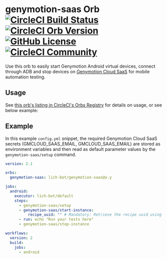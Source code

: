 # genymotion-saas Orb [![CircleCI Build Status](https://circleci.com/gh/lich-bot/genymotion-saas-orb.svg?style=shield "CircleCI Build Status")](https://circleci.com/gh/lich-bot/genymotion-saas-orb) [![CircleCI Orb Version](https://img.shields.io/badge/endpoint.svg?url=https://badges.circleci.io/orb/lich-bot/genymotion-saas)](https://circleci.com/orbs/registry/orb/lich-bot/genymotion-saas) [![GitHub License](https://img.shields.io/badge/license-MIT-lightgrey.svg)](https://raw.githubusercontent.com/lich-bot/genymotion-saas-orb/master/LICENSE) [![CircleCI Community](https://img.shields.io/badge/community-CircleCI%20Discuss-343434.svg)](https://discuss.circleci.com/c/ecosystem/orbs)

Use this orb to easily start Genymotion Android virtual devices, connect through ADB and stop devices on [Genymotion Cloud SaaS](https://cloud.geny.io) for mobile automation testing.

## Usage

See [this orb's listing in CircleCI's Orbs Registry](https://circleci.com/orbs/registry/orb/lich-bot/genymotion-saas) for details on usage, or see below example:

## Example

In this example `config.yml` snippet, the required Genymotion Cloud SaaS secrets (GMCLOUD_SAAS_EMAIL, GMCLOUD_SAAS_EMAIL) are stored as environment variables and then read as default parameter values by the `genymotion-saas/setup` command.

```yaml
version: 2.1

orbs:
  genymotion-saas: lich-bot/genymotion-saas@x.y

jobs:
  android:
    executor: lich-bot/default
    steps:
      - genymotion-saas/setup
      - genymotion-saas/start-instance:
          recipe_uuid: "" # Mandatory: Retrieve the recipe uuid using 'gmsaas recipes list' command line or check https://support.genymotion.com/hc/en-us/articles/360007473658-Supported-Android-devices-templates-for-Genymotion-Cloud-SaaS for a comprehensive list of all currently available recipes UUIDs.
      - run: echo "Run your tests here"
      - genymotion-saas/stop-instance

workflows:
  version: 2
  build:
    jobs:
      - android
```
